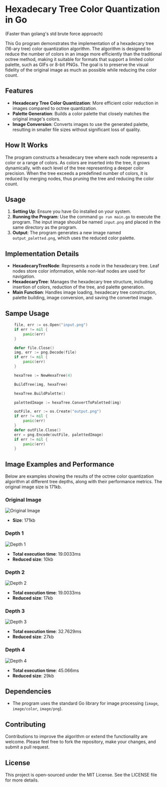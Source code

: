 # Hexadecary Tree Color Quantization in Go
(Faster than golang's std brute force approach)

This Go program demonstrates the implementation of a hexadecary tree (16-ary tree) color quantization algorithm. The algorithm is designed to reduce the number of colors in an image more efficiently than the traditional octree method, making it suitable for formats that support a limited color palette, such as GIFs or 8-bit PNGs. The goal is to preserve the visual fidelity of the original image as much as possible while reducing the color count.

## Features

- **Hexadecary Tree Color Quantization**: More efficient color reduction in images compared to octree quantization.
- **Palette Generation**: Builds a color palette that closely matches the original image's colors.
- **Image Conversion**: Converts images to use the generated palette, resulting in smaller file sizes without significant loss of quality.

## How It Works

The program constructs a hexadecary tree where each node represents a color or a range of colors. As colors are inserted into the tree, it grows dynamically, with each level of the tree representing a deeper color precision. When the tree exceeds a predefined number of colors, it is reduced by merging nodes, thus pruning the tree and reducing the color count.

## Usage

1. **Setting Up**: Ensure you have Go installed on your system.
2. **Running the Program**: Use the command `go run main.go` to execute the program. The input image should be named `input.png` and placed in the same directory as the program.
3. **Output**: The program generates a new image named `output_paletted.png`, which uses the reduced color palette.

## Implementation Details

- **HexadecaryTreeNode**: Represents a node in the hexadecary tree. Leaf nodes store color information, while non-leaf nodes are used for navigation.
- **HexadecaryTree**: Manages the hexadecary tree structure, including insertion of colors, reduction of the tree, and palette generation.
- **Main Function**: Handles image loading, hexadecary tree construction, palette building, image conversion, and saving the converted image.


## Sampe Usage

```go
    file, err := os.Open("input.png")
    if err != nil {
        panic(err)
    }

    defer file.Close()
    img, err := png.Decode(file)
    if err != nil {
        panic(err)
    }

    hexaTree := NewHexaTree(4)

    BuildTree(img, hexaTree)

    hexaTree.BuildPalette()

    palettedImage := hexaTree.ConvertToPaletted(img)

    outFile, err := os.Create("output.png")
    if err != nil {
        panic(err)
    }
    defer outFile.Close()
    err = png.Encode(outFile, palettedImage)
    if err != nil {
        panic(err)
    }
```

## Image Examples and Performance

Below are examples showing the results of the octree color quantization algorithm at different tree depths, along with their performance metrics. The original image size is 171kb.

### Original Image

![Original Image](examples/original.png)

- **Size**: 171kb

### Depth 1

![Depth 1](examples/depth_1.png)

- **Total execution time**: 19.0033ms
- **Reduced size**: 10kb

### Depth 2

![Depth 2](examples/depth_2.png)

- **Total execution time**: 19.0033ms
- **Reduced size**: 17kb

### Depth 3

![Depth 3](examples/depth_3.png)

- **Total execution time**: 32.7629ms
- **Reduced size**: 27kb

### Depth 4

![Depth 4](examples/depth_4.png)

- **Total execution time**: 45.066ms
- **Reduced size**: 29kb

## Dependencies

- The program uses the standard Go library for image processing (`image`, `image/color`, `image/png`).

## Contributing

Contributions to improve the algorithm or extend the functionality are welcome. Please feel free to fork the repository, make your changes, and submit a pull request.

## License

This project is open-sourced under the MIT License. See the LICENSE file for more details.
